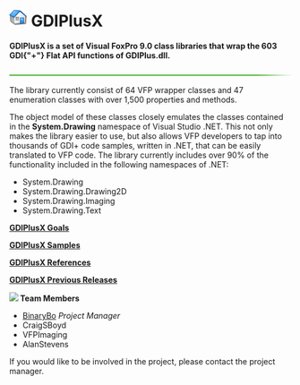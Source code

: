 # ![](wiki/GDIPlusX_home.png) GDIPlusX

**GDIPlusX is a set of Visual FoxPro 9.0 class libraries that wrap the 603 GDI{"+"} Flat API functions of GDIPlus.dll.**

![](wiki/GDIPlusX_hr-g.png)

The library currently consist of 64 VFP wrapper classes and 47 enumeration classes with over 1,500 properties and methods.

The object model of these classes closely emulates the classes contained in the **System.Drawing** namespace of Visual Studio .NET. This not only makes the library easier to use, but also allows VFP developers to tap into thousands of GDI+ code samples, written in .NET, that can be easily translated to VFP code. The library currently includes over 90% of the functionality included in the following namespaces of .NET:
* System.Drawing
* System.Drawing.Drawing2D
* System.Drawing.Imaging
* System.Drawing.Text

**[GDIPlusX Goals](wiki/GDIPlusX-Goals.md)**

**[GDIPlusX Samples](wiki/GDIPlusX-Samples.md)**

**[GDIPlusX References](wiki/GDIPlusX-References.md)**

**[GDIPlusX Previous Releases](wiki/GDIPlusX-Previous-Releases.md)**


**![](wiki/GDIPlusX_3270) Team Members**
* [BinaryBo](https://github.com/binarybocp) _Project Manager_
* CraigSBoyd
* VFPImaging
* AlanStevens

If you would like to be involved in the project, please contact the project manager.
